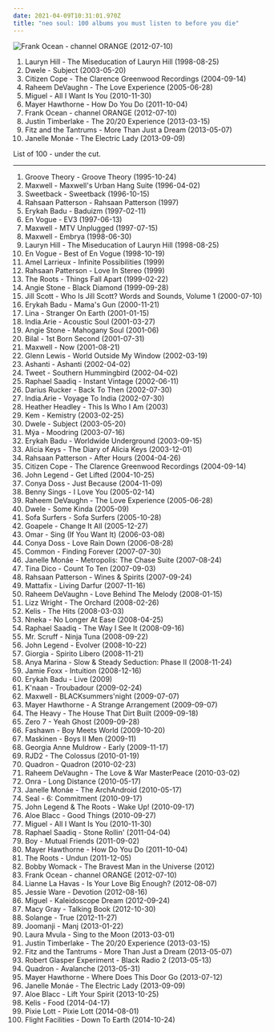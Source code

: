 ```yaml
---
date: 2021-04-09T10:31:01.970Z
title: "neo soul: 100 albums you must listen to before you die"
---
```

![Frank Ocean - channel ORANGE (2012-07-10)](https://img.discogs.com/BTjf4G0FRR-nttzUiJEeYa1ZkcA=/fit-in/600x600/filters:strip_icc():format(jpeg):mode_rgb():quality(90)/discogs-images/R-14470275-1575194734-3163.jpeg.jpg "Frank Ocean - channel ORANGE (2012-07-10)")
<ol class="albums">
<li data-cover="http://coverartarchive.org/release/0f15251e-7f5a-48bd-bfe2-31a329066371/3037400805-500.jpg" data-tags="soul, rnb" role="button">Lauryn Hill - The Miseducation of Lauryn Hill (1998-08-25)</li>
<li data-cover="https://img.discogs.com/FGn8MyRKwLPjXf1MyJZDS_NJ3z4=/fit-in/600x600/filters:strip_icc():format(jpeg):mode_rgb():quality(90)/discogs-images/R-150572-1454525554-4783.jpeg.jpg" data-tags="neo soul" role="button">Dwele - Subject (2003-05-20)</li>
<li data-cover="http://coverartarchive.org/release/9b88cf3e-4077-4c1b-b5c2-148a7c7066c2/10876326803-500.jpg" data-tags="soul, citizen cope" role="button">Citizen Cope - The Clarence Greenwood Recordings (2004-09-14)</li>
<li data-cover="https://img.discogs.com/3P3SNseRIXEqICizBxHOtiO2T0c=/fit-in/600x546/filters:strip_icc():format(jpeg):mode_rgb():quality(90)/discogs-images/R-605964-1567797258-2769.jpeg.jpg" data-tags="rnb, neo soul, soul" role="button">Raheem DeVaughn - The Love Experience (2005-06-28)</li>
<li data-cover="http://coverartarchive.org/release/e187359c-f47b-4dd8-9172-565be0893c10/24502341651-500.jpg" data-tags="rnb" role="button">Miguel - All I Want Is You (2010-11-30)</li>
<li data-cover="http://coverartarchive.org/release/15a0d39a-586d-4b1e-94ca-953f4cabacdc/10642154772-500.jpg" data-tags="hip-hop, electronic, trip-hop, pop, soul, female vocalists, funky, neo soul, soul revival" role="button">Mayer Hawthorne - How Do You Do (2011-10-04)</li>
<li data-cover="https://img.discogs.com/BTjf4G0FRR-nttzUiJEeYa1ZkcA=/fit-in/600x600/filters:strip_icc():format(jpeg):mode_rgb():quality(90)/discogs-images/R-14470275-1575194734-3163.jpeg.jpg" data-tags="soul, rnb" role="button">Frank Ocean - channel ORANGE (2012-07-10)</li>
<li data-cover="http://coverartarchive.org/release/bd2a6877-71a3-4819-b2bb-b373deb3a756/8227935106-500.jpg" data-tags="pop" role="button">Justin Timberlake - The 20/20 Experience (2013-03-15)</li>
<li data-cover="http://coverartarchive.org/release/0e3c457b-cabb-4f22-9f60-56384f17dd83/5738839329-500.jpg" data-tags="indie pop" role="button">Fitz and the Tantrums - More Than Just a Dream (2013-05-07)</li>
<li data-cover="https://img.discogs.com/OtyXaiP218RcrUyzxtkfaSFCefU=/fit-in/600x597/filters:strip_icc():format(jpeg):mode_rgb():quality(90)/discogs-images/R-4896670-1599509523-4252.jpeg.jpg" data-tags="soul, rnb" role="button">Janelle Monáe - The Electric Lady (2013-09-09)</li>
</ol>
List of 100 - under the cut.
<!-- more -->

_________________

<ol class="albums">
<li data-cover="http://coverartarchive.org/release/d072d167-28e5-4e81-a904-1c85f7fada02/25413603758-500.jpg" data-tags="soul, rnb" role="button">
Groove Theory - Groove Theory (1995-10-24)
</li>
<li data-cover="http://coverartarchive.org/release/e69dbabd-5a61-4147-914b-7e683f096cbc/15210098631-500.jpg" data-tags="soul" role="button">
Maxwell - Maxwell's Urban Hang Suite (1996-04-02)
</li>
<li data-cover="https://img.discogs.com/prwXhDq2jcxA28Aco4O4Sz_mOak=/fit-in/600x601/filters:strip_icc():format(jpeg):mode_rgb():quality(90)/discogs-images/R-79768-1255463192.jpeg.jpg" data-tags="chillout" role="button">
Sweetback - Sweetback (1996-10-15)
</li>
<li data-cover="https://img.discogs.com/zsCAumpnCcrmdRSeR0rKLPkx3qc=/fit-in/600x592/filters:strip_icc():format(jpeg):mode_rgb():quality(90)/discogs-images/R-2360440-1590766403-9868.jpeg.jpg" data-tags="neo soul, contemporary r&b" role="button">
Rahsaan Patterson - Rahsaan Patterson (1997)
</li>
<li data-cover="http://coverartarchive.org/release/52d8d6a4-5e94-4200-8b02-530940f1ee1d/22530873406-500.jpg" data-tags="soul" role="button">
Erykah Badu - Baduizm (1997-02-11)
</li>
<li data-cover="http://coverartarchive.org/release/5505efba-eb13-4499-b010-5296945d6519/15454753380-500.jpg" data-tags="90s" role="button">
En Vogue - EV3 (1997-06-13)
</li>
<li data-cover="http://coverartarchive.org/release/7ffc0e66-78ba-4efc-9a73-55ce13354a32/5194284962-500.jpg" data-tags="rnb, neo soul" role="button">
Maxwell - MTV Unplugged (1997-07-15)
</li>
<li data-cover="https://img.discogs.com/bNU9Z2OH65I8W0Ttb8NgfVWt1G0=/fit-in/299x300/filters:strip_icc():format(jpeg):mode_rgb():quality(90)/discogs-images/R-764240-1156380307.jpeg.jpg" data-tags="neo-soul, rnb" role="button">
Maxwell - Embrya (1998-06-30)
</li>
<li data-cover="http://coverartarchive.org/release/0f15251e-7f5a-48bd-bfe2-31a329066371/3037400805-500.jpg" data-tags="soul, rnb" role="button">
Lauryn Hill - The Miseducation of Lauryn Hill (1998-08-25)
</li>
<li data-cover="https://img.discogs.com/hMfah13QlK1FoP4Qa9NuzCfV7fw=/fit-in/600x589/filters:strip_icc():format(jpeg):mode_rgb():quality(90)/discogs-images/R-12416100-1534848784-6842.jpeg.jpg" data-tags="soul, r&b, 90s soul" role="button">
En Vogue - Best of En Vogue (1998-10-19)
</li>
<li data-cover="http://coverartarchive.org/release/85fe8a36-6efc-498a-a197-7971108fd287/9304670823-500.jpg" data-tags="soul, neo-soul" role="button">
Amel Larrieux - Infinite Possibilities (1999)
</li>
<li data-cover="https://img.discogs.com/rOn2RmS9rEBSOsLB85heBj4FKac=/fit-in/500x493/filters:strip_icc():format(jpeg):mode_rgb():quality(90)/discogs-images/R-433615-1156473457.jpeg.jpg" data-tags="soul, neo soul, rahsaan patterson" role="button">
Rahsaan Patterson - Love In Stereo (1999)
</li>
<li data-cover="http://coverartarchive.org/release/1a3422a3-bedc-3c7a-a984-b0fd51c0e5ec/9725720160-500.jpg" data-tags="hip hop, hip-hop, rap" role="button">
The Roots - Things Fall Apart (1999-02-22)
</li>
<li data-cover="https://img.discogs.com/dPqt-3b86LpiEz5iRy_f0cji9uI=/fit-in/600x600/filters:strip_icc():format(jpeg):mode_rgb():quality(90)/discogs-images/R-346056-1535625635-3593.jpeg.jpg" data-tags="soul" role="button">
Angie Stone - Black Diamond (1999-09-28)
</li>
<li data-cover="http://coverartarchive.org/release/eecb042f-85a2-4f1a-ab8c-5c9a947c2d66/15106304103-500.jpg" data-tags="soul, neo-soul" role="button">
Jill Scott - Who Is Jill Scott? Words and Sounds, Volume 1 (2000-07-10)
</li>
<li data-cover="https://img.discogs.com/I8hP5wDwaFIBa5uKe0z0fDNNxV8=/fit-in/600x602/filters:strip_icc():format(jpeg):mode_rgb():quality(90)/discogs-images/R-16189786-1605737307-1687.jpeg.jpg" data-tags="soul, neo-soul" role="button">
Erykah Badu - Mama's Gun (2000-11-21)
</li>
<li data-cover="https://img.discogs.com/ZrjRzFsi5hg76asJxvrgA-RCcVc=/fit-in/200x197/filters:strip_icc():format(jpeg):mode_rgb():quality(90)/discogs-images/R-655218-1143937346.jpeg.jpg" data-tags="neo-soul" role="button">
Lina - Stranger On Earth (2001-01-15)
</li>
<li data-cover="http://coverartarchive.org/release/778cf2aa-9005-42f9-9996-d70712b2c254/5765282910-500.jpg" data-tags="soul" role="button">
India.Arie - Acoustic Soul (2001-03-27)
</li>
<li data-cover="https://via.placeholder.com/450" data-tags="soul" role="button">
Angie Stone - Mahogany Soul (2001-06)
</li>
<li data-cover="https://img.discogs.com/QFUSlMTrmE5eKdZXt4oBXc6crwk=/fit-in/600x594/filters:strip_icc():format(jpeg):mode_rgb():quality(90)/discogs-images/R-1621819-1365256122-7746.jpeg.jpg" data-tags="neo soul" role="button">
Bilal - 1st Born Second (2001-07-31)
</li>
<li data-cover="http://coverartarchive.org/release/28964621-13f1-48eb-8546-e3bf84db2f14/15238553018-500.jpg" data-tags="soul, maxwell, rnb" role="button">
Maxwell - Now (2001-08-21)
</li>
<li data-cover="https://img.discogs.com/f2rNispmTrKN9WukLKqKWG327h8=/fit-in/600x602/filters:strip_icc():format(jpeg):mode_rgb():quality(90)/discogs-images/R-330894-1582129404-3446.jpeg.jpg" data-tags="rnb, glenn lewis" role="button">
Glenn Lewis - World Outside My Window (2002-03-19)
</li>
<li data-cover="http://coverartarchive.org/release/6abc2071-c938-4659-b000-aeef26a8433c/7448267217-500.jpg" data-tags="rnb, ashanti" role="button">
Ashanti - Ashanti (2002-04-02)
</li>
<li data-cover="https://img.discogs.com/kBCt5tibFrqSk7XJbUsrTSoiNMk=/fit-in/300x300/filters:strip_icc():format(jpeg):mode_rgb():quality(90)/discogs-images/R-403193-1108749175.jpg.jpg" data-tags="soul" role="button">
Tweet - Southern Hummingbird (2002-04-02)
</li>
<li data-cover="https://img.discogs.com/YP039jQ-6O9WaEDY9euzSh5Q90E=/fit-in/600x600/filters:strip_icc():format(jpeg):mode_rgb():quality(90)/discogs-images/R-330903-1341928568-7224.jpeg.jpg" data-tags="soul" role="button">
Raphael Saadiq - Instant Vintage (2002-06-11)
</li>
<li data-cover="http://coverartarchive.org/release/517b00ec-81da-42d2-b9b7-5a6ece841c5c/10229836601-500.jpg" data-tags="singer-songwriter" role="button">
Darius Rucker - Back To Then (2002-07-30)
</li>
<li data-cover="http://coverartarchive.org/release/87a983fb-b30b-44d8-9457-54b398473f7e/5894750926-500.jpg" data-tags="soul" role="button">
India.Arie - Voyage To India (2002-07-30)
</li>
<li data-cover="http://coverartarchive.org/release/3033e752-f69e-4675-b59e-c15d9d1962be/3800922998-500.jpg" data-tags="soul, mellow" role="button">
Heather Headley - This Is Who I Am (2003)
</li>
<li data-cover="http://coverartarchive.org/release/5e12c7bb-eda2-4565-b3cc-976e47cb4a80/2366557652-500.jpg" data-tags="soul, neo-soul" role="button">
Kem - Kemistry (2003-02-25)
</li>
<li data-cover="https://img.discogs.com/FGn8MyRKwLPjXf1MyJZDS_NJ3z4=/fit-in/600x600/filters:strip_icc():format(jpeg):mode_rgb():quality(90)/discogs-images/R-150572-1454525554-4783.jpeg.jpg" data-tags="neo soul" role="button">
Dwele - Subject (2003-05-20)
</li>
<li data-cover="https://img.discogs.com/wFZKOdSiwEA1aBv5KaP0grLyjxw=/fit-in/600x610/filters:strip_icc():format(jpeg):mode_rgb():quality(90)/discogs-images/R-1717328-1481294317-6976.jpeg.jpg" data-tags="hip-hop, soul, rnb" role="button">
Mýa - Moodring (2003-07-16)
</li>
<li data-cover="http://coverartarchive.org/release/c4084059-b9e3-4248-9d5a-487224970dfa/4514268539-500.jpg" data-tags="soul, neo-soul" role="button">
Erykah Badu - Worldwide Underground (2003-09-15)
</li>
<li data-cover="http://coverartarchive.org/release/287a913d-41d8-4e44-bed8-6bc5278bd997/1576712437-500.jpg" data-tags="soul, rnb, alicia keys" role="button">
Alicia Keys - The Diary of Alicia Keys (2003-12-01)
</li>
<li data-cover="https://img.discogs.com/kAFcrJ7HmoY6TFruqgevqAKmZnk=/fit-in/250x250/filters:strip_icc():format(jpeg):mode_rgb():quality(90)/discogs-images/R-355546-1103221358.jpg.jpg" data-tags="neo-soul" role="button">
Rahsaan Patterson - After Hours (2004-04-26)
</li>
<li data-cover="http://coverartarchive.org/release/9b88cf3e-4077-4c1b-b5c2-148a7c7066c2/10876326803-500.jpg" data-tags="soul, citizen cope" role="button">
Citizen Cope - The Clarence Greenwood Recordings (2004-09-14)
</li>
<li data-cover="https://img.discogs.com/6o0kSzwGbQoieBogv-1J7NZu0OU=/fit-in/600x588/filters:strip_icc():format(jpeg):mode_rgb():quality(90)/discogs-images/R-590002-1348400015-6358.jpeg.jpg" data-tags="soul, rnb" role="button">
John Legend - Get Lifted (2004-10-25)
</li>
<li data-cover="https://img.discogs.com/Bm3K-AQ-E3xs5p_FGH0gVmZqqWY=/fit-in/600x600/filters:strip_icc():format(jpeg):mode_rgb():quality(90)/discogs-images/R-3628890-1338018579-1886.jpeg.jpg" data-tags="soul" role="button">
Conya Doss - Just Because (2004-11-09)
</li>
<li data-cover="https://img.discogs.com/wjUdI-GdgLHjZTKvlu6yc1nigDQ=/fit-in/600x600/filters:strip_icc():format(jpeg):mode_rgb():quality(90)/discogs-images/R-418362-1289058903.jpeg.jpg" data-tags="nu jazz, chillout, electronic, trip-hop, jazz, downtempo, funk, acid jazz, groove, lounge, neo soul, sonar kollektiv, electronic-lounge, dox records, barturismooth" role="button">
Benny Sings - I Love You (2005-02-14)
</li>
<li data-cover="https://img.discogs.com/3P3SNseRIXEqICizBxHOtiO2T0c=/fit-in/600x546/filters:strip_icc():format(jpeg):mode_rgb():quality(90)/discogs-images/R-605964-1567797258-2769.jpeg.jpg" data-tags="rnb, neo soul, soul" role="button">
Raheem DeVaughn - The Love Experience (2005-06-28)
</li>
<li data-cover="https://img.discogs.com/J4gEin7krNry25Khi9DMcX47J9c=/fit-in/392x387/filters:strip_icc():format(jpeg):mode_rgb():quality(90)/discogs-images/R-524522-1129911755.jpeg.jpg" data-tags="neo soul" role="button">
Dwele - Some Kinda (2005-09)
</li>
<li data-cover="http://coverartarchive.org/release/b11a6b70-f435-4e50-8223-66af89346f94/5104716787-500.jpg" data-tags="downtempo" role="button">
Sofa Surfers - Sofa Surfers (2005-10-28)
</li>
<li data-cover="https://img.discogs.com/gS99wBsu0GrxATpMifSV1_HI_e0=/fit-in/500x497/filters:strip_icc():format(jpeg):mode_rgb():quality(90)/discogs-images/R-591468-1137119629.jpeg.jpg" data-tags="soul" role="button">
Goapele - Change It All (2005-12-27)
</li>
<li data-cover="https://img.discogs.com/XGUj8MtZFiX4or3OtCiZLA5ev0I=/fit-in/240x240/filters:strip_icc():format(jpeg):mode_rgb():quality(90)/discogs-images/R-1409813-1217282926.jpeg.jpg" data-tags="soul, neo soul, omar5" role="button">
Omar - Sing (If You Want It) (2006-03-08)
</li>
<li data-cover="https://img.discogs.com/BPkqzWGU1fFLuEFQKGLyaENmPPo=/fit-in/600x595/filters:strip_icc():format(jpeg):mode_rgb():quality(90)/discogs-images/R-809803-1611096240-4591.jpeg.jpg" data-tags="soul, funky, r&b, relaxing, neo soul, neo-soul, gospel soul, modern world soul music, a r-ski- fav" role="button">
Conya Doss - Love Rain Down (2006-08-28)
</li>
<li data-cover="http://coverartarchive.org/release/19d70c9d-e34b-4fe7-a165-6f878c2849bf/4402698733-500.jpg" data-tags="common, hip-hop" role="button">
Common - Finding Forever (2007-07-30)
</li>
<li data-cover="http://coverartarchive.org/release/0a8c0f77-18d4-41a2-90bb-e6e259067183/2985440123-500.jpg" data-tags="soul" role="button">
Janelle Monáe - Metropolis: The Chase Suite (2007-08-24)
</li>
<li data-cover="http://coverartarchive.org/release/4abaaa38-adf5-36f7-ba06-2cf6018d87d8/28348441753-500.jpg" data-tags="pop, female vocalists" role="button">
Tina Dico - Count To Ten (2007-09-03)
</li>
<li data-cover="https://img.discogs.com/wTw8m20kpo9LAmCEhDbr23kxSNQ=/fit-in/200x199/filters:strip_icc():format(jpeg):mode_rgb():quality(90)/discogs-images/R-1610677-1232052748.jpeg.jpg" data-tags="neo-soul, chill, neo soul" role="button">
Rahsaan Patterson - Wines & Spirits (2007-09-24)
</li>
<li data-cover="https://img.discogs.com/QHoVciBKnoWcxnuvALzYPCRtytw=/fit-in/600x600/filters:strip_icc():format(jpeg):mode_rgb():quality(90)/discogs-images/R-1509458-1224980221.jpeg.jpg" data-tags="african" role="button">
Mattafix - Living Darfur (2007-11-16)
</li>
<li data-cover="https://img.discogs.com/PAtSiVSaJEDADUEa_fBPHH277Vw=/fit-in/600x580/filters:strip_icc():format(jpeg):mode_rgb():quality(90)/discogs-images/R-1282262-1329584816.jpeg.jpg" data-tags="soul, smooth, relaxing" role="button">
Raheem DeVaughn - Love Behind The Melody (2008-01-15)
</li>
<li data-cover="http://coverartarchive.org/release/c42db944-e7a3-4cc3-9a9f-89089962fe2e/836519986-500.jpg" data-tags="jazz, soul, lizz wright" role="button">
Lizz Wright - The Orchard (2008-02-26)
</li>
<li data-cover="http://coverartarchive.org/release/331f1816-7da8-4f89-a08e-4e8f76f81762/6412819789-500.jpg" data-tags="female vocalists" role="button">
Kelis - The Hits (2008-03-03)
</li>
<li data-cover="https://img.discogs.com/uGR3RpVSRu10mY-XKf2dZcN4Ubc=/fit-in/600x600/filters:strip_icc():format(jpeg):mode_rgb():quality(90)/discogs-images/R-1404783-1334065406.jpeg.jpg" data-tags="soul" role="button">
Nneka - No Longer At Ease (2008-04-25)
</li>
<li data-cover="http://coverartarchive.org/release/5ba43de6-27cd-4328-97bc-37b221d7124e/1821220132-500.jpg" data-tags="soul" role="button">
Raphael Saadiq - The Way I See It (2008-09-16)
</li>
<li data-cover="http://coverartarchive.org/release/41283fb4-8a5d-4d83-a8b9-88b2b0420ed0/3527055147-500.jpg" data-tags="downtempo, ninja tune" role="button">
Mr. Scruff - Ninja Tuna (2008-09-22)
</li>
<li data-cover="https://img.discogs.com/iCEWQF2PnDjvsJWGwAw8vH5R6ZE=/fit-in/600x522/filters:strip_icc():format(jpeg):mode_rgb():quality(90)/discogs-images/R-2057789-1261411597.jpeg.jpg" data-tags="soul" role="button">
John Legend - Evolver (2008-10-22)
</li>
<li data-cover="http://coverartarchive.org/release/3a95c09e-dd91-412e-b21f-ddfe6fe82fec/4214196482-500.jpg" data-tags="jazz, pop, soul, r&b, smooth jazz, italian, compilation, neo soul" role="button">
Giorgia - Spirito Libero (2008-11-21)
</li>
<li data-cover="https://img.discogs.com/1yUYXbMd-1P7YRiS710HOsetOTw=/fit-in/600x567/filters:strip_icc():format(jpeg):mode_rgb():quality(90)/discogs-images/R-2159048-1267195191.jpeg.jpg" data-tags="nu jazz, chillout, electropop, indie, jazz, pop, chill, rock, instrumental, alternative, alternative rock, folk, indie pop, indie rock, female vocalists, downtempo, dub, singer-songwriter, acoustic, fusion, world, post-punk, soft rock, funk, jazz-funk, blues, house, indietronica, lounge, drum and bass, dream pop, american, funky, mellow, nu-jazz, smooth, folktronica, rnb, groovy, female vocalist, rhythm and blues, greys anatomy, neo soul, neo-soul, jazzy hip hop, nu-bluz, nu-bluz funky grooves in the e-lounge, electronic-folk, bay area best, groovelife advocate" role="button">
Anya Marina - Slow & Steady Seduction: Phase II (2008-11-24)
</li>
<li data-cover="http://coverartarchive.org/release/761530f2-5a87-440e-ad76-39a1b036479d/4387425940-500.jpg" data-tags="rnb" role="button">
Jamie Foxx - Intuition (2008-12-16)
</li>
<li data-cover="http://coverartarchive.org/release/f8c1fe45-66b1-44f2-a32c-c04fa0645289/28404679797-500.jpg" data-tags="soul" role="button">
Erykah Badu - Live (2009)
</li>
<li data-cover="https://img.discogs.com/GJfy06J2LGkCqqKGNZO7OQxor3g=/fit-in/240x240/filters:strip_icc():format(jpeg):mode_rgb():quality(90)/discogs-images/R-1657826-1235012805.jpeg.jpg" data-tags="hip-hop" role="button">
K'naan - Troubadour (2009-02-24)
</li>
<li data-cover="http://coverartarchive.org/release/e5262a5c-9b26-45bd-a1b2-5cd89d671a58/15209954879-500.jpg" data-tags="rnb, neo-soul, soul" role="button">
Maxwell - BLACKsummers'night (2009-07-07)
</li>
<li data-cover="http://coverartarchive.org/release/7b785869-0155-4977-b0b6-af733acdc008/2140091250-500.jpg" data-tags="soul" role="button">
Mayer Hawthorne - A Strange Arrangement (2009-09-07)
</li>
<li data-cover="http://coverartarchive.org/release/bc1cd2f1-f54d-41d6-9eee-d13bcacb10c3/3258071897-500.jpg" data-tags="soul, blues" role="button">
The Heavy - The House That Dirt Built (2009-09-18)
</li>
<li data-cover="http://coverartarchive.org/release/9a509a88-2d08-39a8-a6b6-aec83ead870b/17390032491-500.jpg" data-tags="experimental, idm, drum and bass" role="button">
Zero 7 - Yeah Ghost (2009-09-28)
</li>
<li data-cover="http://coverartarchive.org/release/a5236f2b-ec9f-4b6b-a6d2-3cd85d048180/18248081257-500.jpg" data-tags="rap, fashawn" role="button">
Fashawn - Boy Meets World (2009-10-20)
</li>
<li data-cover="http://coverartarchive.org/release/b3b9baf7-1d81-4c49-bf60-8377287c3cdf/1224049008-500.jpg" data-tags="soul, rnb, neo soul" role="button">
Maskinen - Boys II Men (2009-11)
</li>
<li data-cover="https://img.discogs.com/UILOrzZ3AjmaY1h3d5HtbPIWmu4=/fit-in/600x587/filters:strip_icc():format(jpeg):mode_rgb():quality(90)/discogs-images/R-1950638-1433826368-5082.jpeg.jpg" data-tags="diva, neo soul, library, keepers of soul, goat, epistrophik peach, g a muldrow" role="button">
Georgia Anne Muldrow - Early (2009-11-17)
</li>
<li data-cover="http://coverartarchive.org/release/54dcaa7b-fbec-3b9d-845a-542598ff0eed/22997559585-500.jpg" data-tags="hip-hop, trip-hop" role="button">
RJD2 - The Colossus (2010-01-19)
</li>
<li data-cover="http://coverartarchive.org/release/9780c05d-7a75-45a5-9810-6c07f5f57609/18208181632-500.jpg" data-tags="electronica, soul, indie electronic, downtempo, 00s, neo soul, neo-soul, keepers of soul, damn this is art, alternative r and b, danish group" role="button">
Quadron - Quadron (2010-02-23)
</li>
<li data-cover="https://img.discogs.com/gtIFHzDvebzTpNoTDt2gopPMibg=/fit-in/600x600/filters:strip_icc():format(jpeg):mode_rgb():quality(90)/discogs-images/R-3971682-1350976655-6786.jpeg.jpg" data-tags="soul, neo soul" role="button">
Raheem DeVaughn - The Love & War MasterPeace (2010-03-02)
</li>
<li data-cover="http://coverartarchive.org/release/6dbc3997-72eb-4848-8382-de5fc29a0d94/2433702226-500.jpg" data-tags="disco, chillout, electronic, hip hop, synth funk" role="button">
Onra - Long Distance (2010-05-17)
</li>
<li data-cover="http://coverartarchive.org/release/14ae1a9c-9e8e-3ae5-87f2-3bf68b9feefd/8899038012-500.jpg" data-tags="soul, funk" role="button">
Janelle Monáe - The ArchAndroid (2010-05-17)
</li>
<li data-cover="http://coverartarchive.org/release/01c2dca6-37dc-4450-b47a-4c32951617e7/5144009707-500.jpg" data-tags="neo soul" role="button">
Seal - 6: Commitment (2010-09-17)
</li>
<li data-cover="http://coverartarchive.org/release/6f0df0ad-d247-4653-9510-32c0858005e3/7439916562-500.jpg" data-tags="hip hop, soul" role="button">
John Legend & The Roots - Wake Up! (2010-09-17)
</li>
<li data-cover="http://coverartarchive.org/release/2c5627f5-f1b6-43ab-a2cd-14d9775fd9ad/23141070841-500.jpg" data-tags="soul" role="button">
Aloe Blacc - Good Things (2010-09-27)
</li>
<li data-cover="http://coverartarchive.org/release/e187359c-f47b-4dd8-9172-565be0893c10/24502341651-500.jpg" data-tags="rnb" role="button">
Miguel - All I Want Is You (2010-11-30)
</li>
<li data-cover="http://coverartarchive.org/release/91e38c75-13be-3c6c-9dfb-59c3b19809fc/14830877315-500.jpg" data-tags="soul" role="button">
Raphael Saadiq - Stone Rollin' (2011-04-04)
</li>
<li data-cover="http://coverartarchive.org/release/0e9a8dbf-56e9-4ccc-921c-0c0795c3960d/8558040928-500.jpg" data-tags="indie, female vocalists" role="button">
Boy - Mutual Friends (2011-09-02)
</li>
<li data-cover="http://coverartarchive.org/release/15a0d39a-586d-4b1e-94ca-953f4cabacdc/10642154772-500.jpg" data-tags="hip-hop, electronic, trip-hop, pop, soul, female vocalists, funky, neo soul, soul revival" role="button">
Mayer Hawthorne - How Do You Do (2011-10-04)
</li>
<li data-cover="http://coverartarchive.org/release/17105002-a6fd-4f92-9589-aa7f98073638/4785732549-500.jpg" data-tags="hip hop" role="button">
The Roots - Undun (2011-12-05)
</li>
<li data-cover="https://img.discogs.com/E5Xy6Ba8pYXerVy-a-VsrmpAcfE=/fit-in/594x600/filters:strip_icc():format(jpeg):mode_rgb():quality(90)/discogs-images/R-1631572-1424510265-1038.jpeg.jpg" data-tags="soul" role="button">
Bobby Womack - The Bravest Man in the Universe (2012)
</li>
<li data-cover="https://img.discogs.com/BTjf4G0FRR-nttzUiJEeYa1ZkcA=/fit-in/600x600/filters:strip_icc():format(jpeg):mode_rgb():quality(90)/discogs-images/R-14470275-1575194734-3163.jpeg.jpg" data-tags="soul, rnb" role="button">
Frank Ocean - channel ORANGE (2012-07-10)
</li>
<li data-cover="https://img.discogs.com/PzObw9EPJNHYJYtHsiOYUcr0-CM=/fit-in/558x480/filters:strip_icc():format(jpeg):mode_rgb():quality(90)/discogs-images/R-4044903-1353393962-7969.jpeg.jpg" data-tags="soul" role="button">
Lianne La Havas - Is Your Love Big Enough? (2012-08-07)
</li>
<li data-cover="http://coverartarchive.org/release/aa7078c2-9b77-41ca-97bf-5364f838da88/1819429738-500.jpg" data-tags="soul" role="button">
Jessie Ware - Devotion (2012-08-16)
</li>
<li data-cover="http://coverartarchive.org/release/a2dd3c28-468d-44f8-af28-04d84eb14b0b/2367021425-500.jpg" data-tags="soul, rnb" role="button">
Miguel - Kaleidoscope Dream (2012-09-24)
</li>
<li data-cover="http://coverartarchive.org/release/70efa2ac-bf75-4b2d-802f-e1a22df33115/15635736756-500.jpg" data-tags="soul, female vocalists, singer-songwriter, usa, neo soul, neo-soul, 10s, female singer songwriter, gray, robertitus global, soul rnb, american musician, soundtrack of my own life, lieblingssongs, funkyram, funky ram, wonder cover, stevie wonder tribute, radio 6 luisterpaal" role="button">
Macy Gray - Talking Book (2012-10-30)
</li>
<li data-cover="https://img.discogs.com/3fpP2kLdPCVQ9PnNb0f9PpOpe8k=/fit-in/599x600/filters:strip_icc():format(jpeg):mode_rgb():quality(90)/discogs-images/R-4174227-1357688507-9575.jpeg.jpg" data-tags="soul, rnb" role="button">
Solange - True (2012-11-27)
</li>
<li data-cover="http://coverartarchive.org/release/d3d975db-2eb8-4f4d-b465-ac915a9b4f79/9114957897-500.jpg" data-tags="nu jazz, chillout, broken beat, neo soul" role="button">
Joomanji - Manj (2013-01-22)
</li>
<li data-cover="http://coverartarchive.org/release/75334040-2f60-45f9-a174-f8c04e993f1a/3599565665-500.jpg" data-tags="soul" role="button">
Laura Mvula - Sing to the Moon (2013-03-01)
</li>
<li data-cover="http://coverartarchive.org/release/bd2a6877-71a3-4819-b2bb-b373deb3a756/8227935106-500.jpg" data-tags="pop" role="button">
Justin Timberlake - The 20/20 Experience (2013-03-15)
</li>
<li data-cover="http://coverartarchive.org/release/0e3c457b-cabb-4f22-9f60-56384f17dd83/5738839329-500.jpg" data-tags="indie pop" role="button">
Fitz and the Tantrums - More Than Just a Dream (2013-05-07)
</li>
<li data-cover="http://coverartarchive.org/release/5990c407-e053-40ef-b568-3ea7326233e0/6316639250-500.jpg" data-tags="jazz, contemporary jazz, hiphop, soul jazz, blue note, neo soul" role="button">
Robert Glasper Experiment - Black Radio 2 (2013-05-13)
</li>
<li data-cover="http://coverartarchive.org/release/06b45779-5bbb-470e-bf98-5d37b42fa1cc/4341681749-500.jpg" data-tags="indie electronic, downtempo, epic, neo soul, 10s, alternative rnb, vested in culture, alternative r and b, danish group, danish duo, 3-5" role="button">
Quadron - Avalanche (2013-05-31)
</li>
<li data-cover="http://coverartarchive.org/release/0f2285ee-3087-4b73-a808-e2573d740350/4747226071-500.jpg" data-tags="funk" role="button">
Mayer Hawthorne - Where Does This Door Go (2013-07-12)
</li>
<li data-cover="https://img.discogs.com/OtyXaiP218RcrUyzxtkfaSFCefU=/fit-in/600x597/filters:strip_icc():format(jpeg):mode_rgb():quality(90)/discogs-images/R-4896670-1599509523-4252.jpeg.jpg" data-tags="soul, rnb" role="button">
Janelle Monáe - The Electric Lady (2013-09-09)
</li>
<li data-cover="http://coverartarchive.org/release/9156e65e-fbef-4b62-8267-c1e1a463eb44/11201436281-500.jpg" data-tags="soul" role="button">
Aloe Blacc - Lift Your Spirit (2013-10-25)
</li>
<li data-cover="https://img.discogs.com/fW5GbF5AiZEpzS9PAr3-IcDNe48=/fit-in/600x539/filters:strip_icc():format(jpeg):mode_rgb():quality(90)/discogs-images/R-14934050-1614784564-7963.jpeg.jpg" data-tags="soul, funk" role="button">
Kelis - Food (2014-04-17)
</li>
<li data-cover="http://coverartarchive.org/release/5098eef1-82fa-45de-a097-9b3b1ab29a7c/7963218999-500.jpg" data-tags="pop" role="button">
Pixie Lott - Pixie Lott (2014-08-01)
</li>
<li data-cover="http://coverartarchive.org/release/2bb53942-91a0-45ef-aa7c-834f5c47e6dd/8667458837-500.jpg" data-tags="electronic" role="button">
Flight Facilities - Down To Earth (2014-10-24)
</li>
</ol>